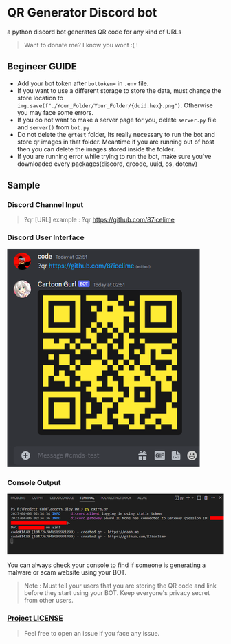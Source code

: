 # QR Generator Discord bot
a python discord bot generates QR code for any kind of URLs 
> Want to donate me? I know you wont :( !
## Begineer GUIDE 
* Add your bot token after ``bottoken=`` in ``.env`` file. 
* If you want to use a different storage to store the data, must change the store location to ``img.save(f"./Your_Folder/Your_Folder/{duid.hex}.png")``. Otherwise you may face some errors. 
* If you do not want to make a server page for you, delete ``server.py`` file and ``server()`` from ``bot.py`` 
* Do not delete the ``qrtest`` folder, Its really necessary to run the bot and store qr images in that folder. Meantime if you are running out of host then you can delete the images stored inside the folder.
* If you are running error while trying to run the bot, make sure you've downloaded every packages(discord, qrcode, uuid, os, dotenv)


## Sample 
### Discord Channel Input 
> ?qr [URL]
> example : ?qr https://github.com/87icelime
### Discord User Interface 
![ Discord outpout](qrbot_example.PNG)


### Console Output 
![ Console Output](console_example.png)

You can always check your console to find if someone is generating a malware or scam website using your BOT. 
> Note : Must tell your users that you are storing the QR code and link before they start using your BOT. Keep everyone's privacy secret from other users.

### [Project LICENSE](LICENSE)

> Feel free to open an issue if you face any issue. 

